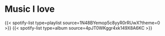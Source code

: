 # Music I love
{{< spotify-list type=playlist source=1N48BYemop5c8yyR0rRUwX?theme=0 >}}
{{< spotify-list type=album source=4pJT0WKggr4xk149X8A6KC >}}
